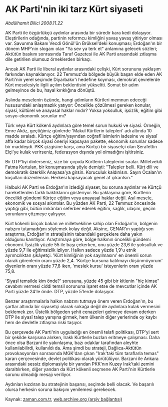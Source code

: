 # AK Parti'nin iki tarz Kürt siyaseti

*Abdülhamit Bilici 2008.11.22*

<tr><td class="metin" colspan="2" style="padding-top: 20px; padding-left: 5px; padding-right: 10px;">AK Parti ile özgürlükçü aydınlar arasında bir süredir kara kedi dolaşıyor. Eleştirilerin odağında, partinin reformcu kimliğini yavaş yavaş yitiriyor olması var. Savunma Bakanı Vecdi Gönül'ün Brüksel'deki konuşması; Erdoğan'ın bir dönem MHP'nin sloganı olan "Ya sev ya terk et" anlamına gelecek sözleri; Aktütün baskını sonrasında Taraf Gazetesi ile AK Parti arasındaki zıtlaşma dile getirilen olumsuz örneklerden birkaçı.</td></tr><tr><td class="metin" colspan="2" style="padding-top: 20px; padding-left: 5px; padding-right: 10px;"><p>Ancak AK Parti ile liberal aydınlar arasındaki çelişki, Kürt sorununa yaklaşım farkından kaynaklanıyor. 22 Temmuz'da bölgede büyük başarı elde eden AK Parti'nin yerel seçimde Diyarbakır'ı hedefine koyması, demokrat çevrelerde Kürt meselesiyle ilgili açılım beklentisini yükseltti. Somut bir adım gelmeyince de bu, hayal kırıklığına dönüştü.
<p>Aslında meselenin özünde, hangi adımların Kürtleri memnun edeceği hususundaki anlaşmazlık yatıyor: Öncelikle çözülmesi gereken konular, siyasî, kültürel ve anayasal haklar mıdır? Yoksa yoksulluk, işsizlik, eğitim gibi sosyo-ekonomik sorunlar mı? 
<p>Türk veya Kürt kökenli aydınlara göre temel sorun hukukî ve siyasî. Örneğin, Emre Aköz, geçtiğimiz günlerde 'Makul Kürtlerin talepleri' adı altında 10 madde sıraladı. Kürtçe eğitim/yayından coğrafî isimlerin iadesine ve siyasî affa kadar birçok siyasî öneriyi kapsayan pakette, ekonomik sorunlar sadece bir maddeydi. PKK çizgisine karşı, ama Kürtçü bir siyasetçi olan Şerafettin Elçi'ye kulak verirseniz, federasyon dışında yol olmadığını işitirsiniz. 
<p>Bir DTP'liyi dinlerseniz, size bir çırpıda Kürtlerin taleplerini sıralar. Milletvekili Fatma Kurtulan, bir konuşmasında şöyle demişti: "Talepler belli. Kürt dili ve demokratik özerklik Anayasa'ya girsin. Koruculuk kaldırılsın. Sayın Öcalan'ın koşulları düzenlensin. Herkesi kapsayacak genel af çıkarılsın."
<p>Halbuki AK Parti ve Erdoğan'ın izlediği siyaset, bu soruna aydınlar ve Kürtçü hareketlerden farklı baktıklarını gösteriyor. Bu yaklaşıma göre, Kürtlerin öncelikli gündemi Kürtçe eğitim veya anayasal haklar değil. Asıl mesele, ekonomik ve sosyal sıkıntılar. Bu yüzden AK Parti, 22 Temmuz öncesinde yaptığı gibi, bütün imkânları seferber ederek eğitim, sağlık, ulaşım, geçim sorunlarını çözmeye çalışıyor. 
<p>Kürt kökenli birçok bakan ve milletvekiline sahip olan Erdoğan'ın, bölgenin nabzını tutamadığını söylemek kolay değil. Aksine, GENAR'ın yaptığı son araştırma, Erdoğan'ın stratejisinin tabandaki gerçeklere daha yakın olduğunu kanıtlıyor. Araştırmaya göre, bölge halkının öncelikli gündemi ekonomi. İşsizlik yüzde 55 ile başı çekerken, onu yüzde 23,6 ile yoksulluk ve yüzde 9,7 ile eğitimsizlik izliyor. Halkın sadece yüzde 1,9'u etnik ayrımcılıktan şikâyetçi. 'Kürt kimliğinin yok sayılmasını' en önemli sorun olarak görenlerin oranı yüzde 2,4. 'Kürtçe kursuna katılmayı düşünmüyorum' diyenlerin oranı yüzde 77,8 iken, 'meslek kursu' isteyenlerin oranı yüzde 75,8. 
<p>'Siyasî temsilde kim önde?' sorusuna, yüzde 45 gibi bir kitlenin "hiç kimse" cevabını vermesi ciddi temsil sorununa işaret etse de mevcutlar içinde AK Parti yüzde 24'le önde. DTP, yüzde 5'lerde dolaşıyor. 
<p>Benzer araştırmalarla halkın nabzını tutmaya önem veren Erdoğan'ın, bu şartlar altında bir siyasetçi olarak sokağa değil de aydınlara kulak vermesini beklemek zor. Üstelik bölgeden şehit cenazeleri gelmeye devam ederken DTP ile siyasî talep yarışına girmek, hem ülkenin diğer yerlerinde oy kaybı hem de devletle zıtlaşma riski taşıyor. 
<p>Bu çerçevede AK Parti'nin uyguladığı en önemli telafi politikası, DTP'yi sert bir şekilde karşısına alırken, Iraklı Kürtlerle buzları eritmeye çalışması. Daha önce olsa Barzani ile yakınlaşma, bazı odaklar tarafından aleyhte kullanılabilirdi, kullanıldı da. Ama şimdi bu strateji, Dağlıca-Aktütün provokasyonları sonrasında MGK'dan çıkan "Irak'taki tüm taraflarla temas" kararı çerçevesinde, devlet politikası olarak yürütülüyor. Barzani ile Ankara arasındaki sessiz diplomasiyle bir yandan PKK'nın Kuzey Irak'taki zemini daraltılırken, diğer yandan da Kürt kökenli seçmene AK Parti'nin Kürtlerle sorunu olmadığı mesajı veriliyor. 
<p>Aydınları kızdıran bu stratejinin başarısı, seçimde belli olacak. Ve başarılı olursa herkesin soruna bakışını yenilemesi gerekecek. <br/></p></p></p></p></p></p></p></p></p></p></td></tr>

Kaynak: [zaman.com.tr](http://zaman.com.tr/yazar.do?yazino=763033), [web.archive.org (arşiv bağlantısı)](http://web.archive.org/web/20081220133211/http://zaman.com.tr:80/yazar.do?yazino=763033)
